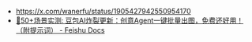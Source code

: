 - https://x.com/wanerfu/status/1905427942550954170
- [‍​﻿​‬​⁠​﻿⁠‌‌﻿​​​‌‬‌‍​​⁠​‍​​​﻿​​‍​​‬​‍‬​​​‬‍‬​‬﻿﻿‬​🤩50+场景实测: 豆包AI炸裂更新：创意Agent一键批量出图，免费还好用！（附提示词） - Feishu Docs](https://waytoagi.feishu.cn/wiki/Pa86wV6gOiiZ8akNjFLcWgENn4c)
